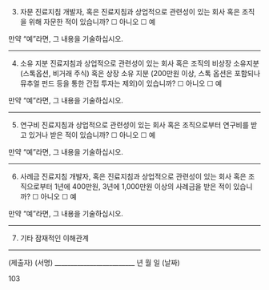 3. 자문
진료지침 개발자, 혹은 진료지침과 상업적으로 관련성이 있는 회사 혹은 조직을 위해 자문한 적이 있습니까?
☐ 아니오 ☐ 예

만약 “예”라면, 그 내용을 기술하십시오.
____________________________________________________________________

4. 소유 지분
진료지침과 상업적으로 관련성이 있는 회사 혹은 조직의 비상장 소유지분 (스톡옵션, 비거래 주식) 혹은 상장 소유 지분 (200만원 이상, 스톡 옵션은 포함되나 뮤추얼 펀드 등을 통한 간접 투자는 제외)이 있습니까?
☐ 아니오 ☐ 예

만약 “예”라면, 그 내용을 기술하십시오.
____________________________________________________________________

5. 연구비
진료지침과 상업적으로 관련성이 있는 회사 혹은 조직으로부터 연구비를 받고 있거나 받은 적이 있습니까?
☐ 아니오 ☐ 예

만약 “예”라면, 그 내용을 기술하십시오.
____________________________________________________________________

6. 사례금
진료지침 개발자, 혹은 진료지침과 상업적으로 관련성이 있는 회사 혹은 조직으로부터 1년에 400만원, 3년에 1,000만원 이상의 사례금을 받은 적이 있습니까?
☐ 아니오 ☐ 예

만약 “예”라면, 그 내용을 기술하십시오.
____________________________________________________________________

7. 기타 잠재적인 이해관계
____________________________________________________________________

(제출자) (서명) _________________________ 년 월 일
                                              (날짜)

<PAGE>103